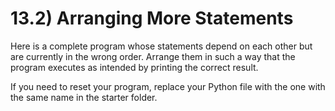 # 13.2) Arranging More Statements

Here is a complete program whose statements depend on each other but are
currently in the wrong order. Arrange them in such a way that the program
executes as intended by printing the correct result.

If you need to reset your program, replace your Python file with the one with
the same name in the starter folder.
